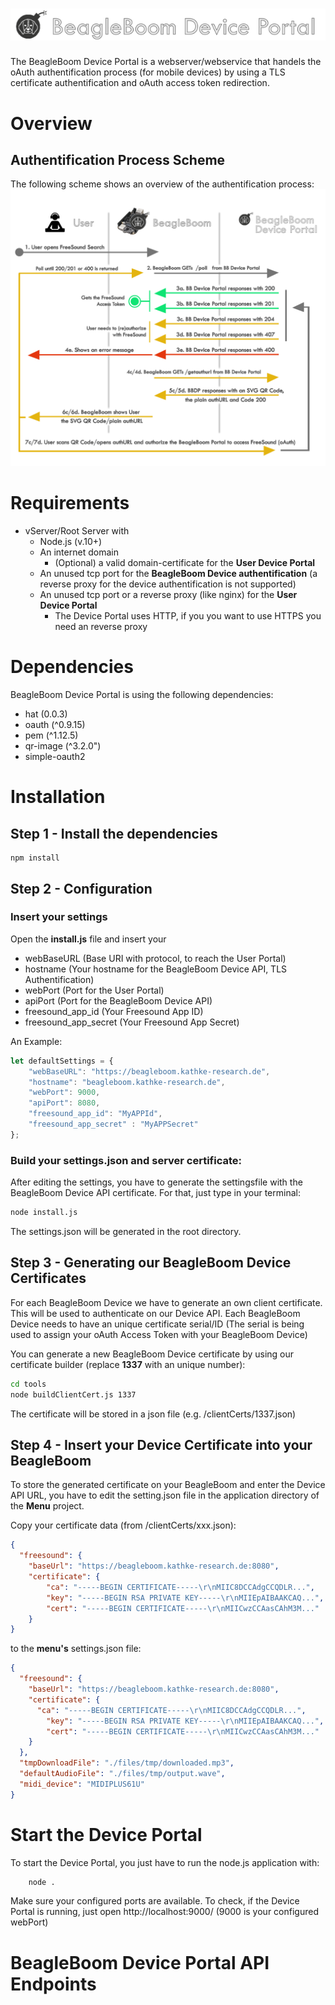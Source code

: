 # ![alt text](static/img/logo2.png "BeagleBoom Device Portal")

The BeagleBoom Device Portal is a webserver/webservice that handels the oAuth authentification process (for mobile devices) by using a TLS certificate authentification and oAuth access token redirection.

# Overview
## Authentification Process Scheme
The following scheme shows an overview of the authentification process:
![Authentication Process Scheme](docs/auth_process.png "Authentication Process Scheme")

# Requirements
* vServer/Root Server with
    * Node.js (v.10+)
    * An internet domain
        * (Optional) a valid domain-certificate for the **User Device Portal**
    * An unused tcp port for the **BeagleBoom Device authentification** (a reverse proxy for the device authentification is not supported)
    * An unused tcp port or a reverse proxy (like nginx) for the **User Device Portal**
        * The Device Portal uses HTTP, if you you want to use HTTPS you need an reverse proxy

# Dependencies
BeagleBoom Device Portal is using the following dependencies:
* hat (0.0.3)
* oauth (^0.9.15)
* pem (^1.12.5)
* qr-image (^3.2.0")
* simple-oauth2 

# Installation
## Step 1 - Install the dependencies
```
npm install
```
## Step 2 - Configuration
### Insert your settings

Open the **install.js** file and insert your
* webBaseURL (Base URI with protocol, to reach the User Portal)
* hostname (Your hostname for the BeagleBoom Device API, TLS Authentification)
* webPort (Port for the User Portal)
* apiPort (Port for the BeagleBoom Device API)
* freesound_app_id (Your Freesound App ID)
* freesound_app_secret (Your Freesound App Secret)

An Example:
```javascript
let defaultSettings = {
    "webBaseURL": "https://beagleboom.kathke-research.de",
    "hostname": "beagleboom.kathke-research.de",
    "webPort": 9000,
    "apiPort": 8080,
    "freesound_app_id": "MyAPPId",
    "freesound_app_secret" : "MyAPPSecret"
};
```

### **Build your settings.json** and server certificate:
After editing the settings, you have to generate the settingsfile with the BeagleBoom Device API certificate.
For that, just type in your terminal:
```bash
node install.js
```
The settings.json will be generated in the root directory.

## Step 3 - Generating our BeagleBoom Device Certificates
For each BeagleBoom Device we have to generate an own client certificate. This will be used to authenticate on our Device API.
Each BeagleBoom Device needs to have an unique certificate serial/ID (The serial is being used to assign your oAuth Access Token with your BeagleBoom Device)

You can generate a new BeagleBoom Device certificate by using our certificate builder (replace **1337** with an unique number):
```bash
cd tools
node buildClientCert.js 1337
```

The certificate will be stored in a json file (e.g. /clientCerts/1337.json)

## Step 4 - Insert your Device Certificate into your BeagleBoom
To store the generated certificate on your BeagleBoom and enter the Device API URL,
you have to edit the setting.json file in the application directory of the **Menu** project.

Copy your certificate data (from /clientCerts/xxx.json):
```json
{
  "freesound": {
    "baseUrl": "https://beagleboom.kathke-research.de:8080",
    "certificate": {
        "ca": "-----BEGIN CERTIFICATE-----\r\nMIIC8DCCAdgCCQDLR...",
        "key": "-----BEGIN RSA PRIVATE KEY-----\r\nMIIEpAIBAAKCAQ...",
        "cert": "-----BEGIN CERTIFICATE-----\r\nMIICwzCCAasCAhM3M..."
    }
}
```
to the **menu's** settings.json file:

```json
{
  "freesound": {
    "baseUrl": "https://beagleboom.kathke-research.de:8080",
    "certificate": {
      "ca": "-----BEGIN CERTIFICATE-----\r\nMIIC8DCCAdgCCQDLR...",
        "key": "-----BEGIN RSA PRIVATE KEY-----\r\nMIIEpAIBAAKCAQ...",
        "cert": "-----BEGIN CERTIFICATE-----\r\nMIICwzCCAasCAhM3M..."
    }
  },
  "tmpDownloadFile": "./files/tmp/downloaded.mp3",
  "defaultAudioFile": "./files/tmp/output.wave",
  "midi_device": "MIDIPLUS61U"
}
```
# Start the Device Portal
To start the Device Portal, you just have to run the node.js application with:
```bash
    node .
```

Make sure your configured ports are available. 
To check, if the Device Portal is running, just open http://localhost:9000/ (9000 is your configured webPort)

# BeagleBoom Device Portal API Endpoints
